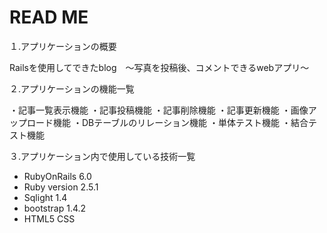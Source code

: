 # READ ME
１.アプリケーションの概要

Railsを使用してできたblog　〜写真を投稿後、コメントできるwebアプリ〜

２.アプリケーションの機能一覧

・記事一覧表示機能
・記事投稿機能
・記事削除機能
・記事更新機能
・画像アップロード機能
・DBテーブルのリレーション機能
・単体テスト機能
・結合テスト機能

３.アプリケーション内で使用している技術一覧

* RubyOnRails
  6.0
* Ruby version
  2.5.1
* Sqlight
  1.4
* bootstrap
  1.4.2
* HTML5 CSS

